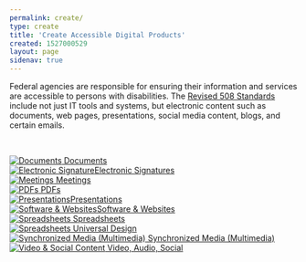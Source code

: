 ```yaml
---
permalink: create/
type: create
title: 'Create Accessible Digital Products'
created: 1527000529
layout: page
sidenav: true
---
```


Federal agencies are responsible for ensuring their information and services are accessible to persons with disabilities. The [Revised 508 Standards][1] include not just IT tools and systems, but electronic content such as documents, web pages, presentations, social media content, blogs, and certain emails.

&nbsp;

<div class="grid-row grid-gap">
    <div class="desktop:grid-col-3 text-center text-bold">
      <a href="{{site.baseurl}}/create/documents"><img alt="Documents" src="https://assets.section508.gov/files/images/icons/pencil-white.png"> Documents</a>
    </div>
    <div class="desktop:grid-col-3 text-center text-bold">
      <a href="{{site.baseurl}}/create/electronic-signatures"><img alt="Electronic Signature" src="https://assets.section508.gov/files/images/icons/pencil-white.png" />Electronic Signatures</a>
    </div>
    <div class="desktop:grid-col-3 text-center text-bold">
      <a href="{{site.baseurl}}/create/accessible-meetings "><img alt="Meetings" src="https://section508.gov/sites/default/files/virtual-meeting.png"/> Meetings</a>
    </div>
    <div class="desktop:grid-col-3 text-center text-bold">
      <a href="{{site.baseurl}}/create/pdfs"><img alt="PDFs" src="https://assets.section508.gov/files/images/icons/pencil-white.png"/> PDFs </a>
    </div>
    <div class="desktop:grid-col-3 text-center text-bold">
      <a href="{{site.baseurl}}/create/presentations"><img alt="Presentations" src="https://assets.section508.gov/files/images/icons/pencil-white.png" />Presentations</a>
    </div>
    <div class="desktop:grid-col-3 text-center text-bold">
      <a href="{{site.baseurl}}/create/software-websites"><img alt="Software & Websites" src="https://assets.section508.gov/files/images/icons/pencil-white.png" />Software & Websites</a>
    </div>
    <div class="desktop:grid-col-3 text-center text-bold">
      <a href="{{site.baseurl}}/create/spreadsheets"><img alt="Spreadsheets" src="https://assets.section508.gov/files/images/icons/pencil-white.png"/> Spreadsheets</a>
    </div>
    <div class="desktop:grid-col-3 text-center text-bold">
      <a href="{{site.baseurl}}/create/universal-design"><img alt="Spreadsheets" src="https://assets.section508.gov/files/images/icons/pencil-white.png"/> Universal Design</a>
    </div>
    <div class="desktop:grid-col-3 text-center text-bold">
      <a href="{{site.baseurl}}/create/synchronized-media"><img alt="Synchronized Media (Multimedia)" src="https://assets.section508.gov/files/sync-media.png"
      /> Synchronized Media (Multimedia)</a>
    </div>
    <div class="desktop:grid-col-3 text-center text-bold">
      <a href="{{site.baseurl}}/create/video-social"><img alt="Video & Social Content" src="https://assets.section508.gov/files/images/icons/pencil-white.png"/>
      Video, Audio, Social</a>
    </div>
</div>

 [1]: https://www.access-board.gov/guidelines-and-standards/communications-and-it/about-the-ict-refresh/final-rule/text-of-the-standards-and-guidelines
